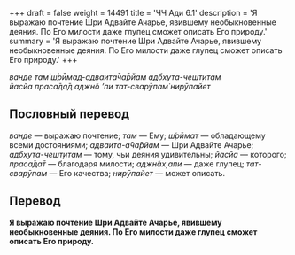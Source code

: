+++
draft = false
weight = 14491
title = 'ЧЧ Ади 6.1'
description = 'Я выражаю почтение Шри Адвайте Ачарье, явившему необыкновенные деяния. По Его милости даже глупец сможет описать Его природу.'
summary = 'Я выражаю почтение Шри Адвайте Ачарье, явившему необыкновенные деяния. По Его милости даже глупец сможет описать Его природу.'
+++

_ванде там̇ ш́рӣмад-адваита̄ча̄рйам адбхута-чешт̣итам  
йасйа праса̄да̄д аджн̃о ’пи тат-сварӯпам̇ нирӯпайет_

## Пословный перевод

_ванде_ — выражаю почтение; _там_ — Ему; _ш́рӣмат_ — обладающему всеми достояниями; _адваита_\-_а̄ча̄рйам_ — Шри Адвайте Ачарье; _адбхута_\-_чешт̣итам_ — тому, чьи деяния удивительны; _йасйа_ — которого; _праса̄да̄т_ — благодаря милости; _аджн̃ах̣_ _апи_ — даже глупец; _тат_\-_сварӯпам_ — Его качества; _нирӯпайет_ — может описать.

## Перевод

**Я выражаю почтение Шри Адвайте Ачарье, явившему необыкновенные деяния. По Его милости даже глупец сможет описать Его природу.**
